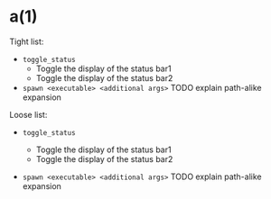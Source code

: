 a(1)
====

Tight list:

* `toggle_status`
  * Toggle the display of the status bar1
  * Toggle the display of the status bar2
* `spawn <executable> <additional args>` TODO explain path-alike expansion

Loose list:

* `toggle_status`

  * Toggle the display of the status bar1
  * Toggle the display of the status bar2

* `spawn <executable> <additional args>` TODO explain path-alike expansion
